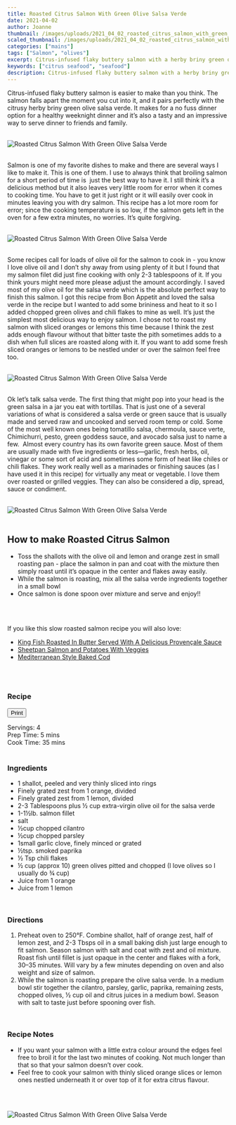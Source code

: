 ```yaml
---
title: Roasted Citrus Salmon With Green Olive Salsa Verde
date: 2021-04-02
author: Joanne
thumbnail: /images/uploads/2021_04_02_roasted_citrus_salmon_with_green_olive_salsa_verde_1.jpg
scaled_thumbnail: /images/uploads/2021_04_02_roasted_citrus_salmon_with_green_olive_salsa_verde_0.jpg
categories: ["mains"]
tags: ["Salmon", "olives"]
excerpt: Citrus-infused flaky buttery salmon with a herby briny green olive salsa verde 
keywords: ["citrus seafood", "seafood"]
description: Citrus-infused flaky buttery salmon with a herby briny green olive salsa verde 
---
```

<span class="blog-text">

Citrus-infused flaky buttery salmon is easier to make than you think. The salmon falls apart the moment you cut into it, and it pairs perfectly with the citrusy herby briny green olive salsa verde. It makes for a no fuss dinner option for a healthy weeknight dinner and it’s also a tasty and an impressive way to serve dinner to friends and family. 
</br>
</br>

![Roasted Citrus Salmon With Green Olive Salsa Verde](/images/uploads/2021_04_02_roasted_citrus_salmon_with_green_olive_salsa_verde_2.jpg)
</br>
</br>

Salmon is one of my favorite dishes to make and there are several ways I like to make it. This is one of them. I use to always think that broiling salmon for a short period of time is  just the best way to have it. I still think it’s a delicious method but it also leaves very little room for error when it comes to cooking time. You have to get it just right or it will easily over cook in minutes leaving you with dry salmon. This recipe has a lot more room for error; since the cooking temperature is so low, if the salmon gets left in the oven for a few extra minutes, no worries. It’s quite forgiving.  
</br>
</br>

![Roasted Citrus Salmon With Green Olive Salsa Verde](/images/uploads/2021_04_02_roasted_citrus_salmon_with_green_olive_salsa_verde_3.jpg)
</br>
</br>

Some recipes call for loads of olive oil for the salmon to cook in - you know I love olive oil and I don’t shy away from using plenty of it but I found that my salmon filet did just fine cooking with only 2-3 tablespoons of it. If you think yours might need more please adjust the amount accordingly. I saved most of my olive oil for the salsa verde which is the absolute perfect way to finish this salmon. I got this recipe from Bon Appetit and loved the salsa verde in the recipe but I wanted to add some brininess and heat to it so I added chopped green olives and chili flakes to mine as well. It’s just the simplest most delicious way to enjoy salmon. I chose not to roast my salmon with sliced oranges or lemons this time because I think the zest adds enough flavour without that bitter taste the pith sometimes adds to a dish when full slices are roasted along with it. If you want to add some fresh sliced oranges or lemons to be nestled under or over the salmon feel free too. 
</br>
</br>

![Roasted Citrus Salmon With Green Olive Salsa Verde](/images/uploads/2021_04_02_roasted_citrus_salmon_with_green_olive_salsa_verde_4.jpg)
</br>
</br>

Ok let’s talk salsa verde. The first thing that might pop into your head is the green salsa in a jar you eat with tortillas. That is just one of a several variations of what is considered a salsa verde or green sauce that is usually made and served raw and uncooked and served room temp or cold. Some of the most well known ones being tomatillo salsa, chermoula, sauce verte, Chimichurri, pesto, green goddess sauce, and avocado salsa just to name a few.  Almost every country has its own favorite green sauce. Most of them are usually made with five ingredients or less—garlic, fresh herbs, oil, vinegar or some sort of acid and sometimes some form of heat like chiles or chili flakes. They work really well as a marinades or finishing sauces (as I have used it in this recipe) for virtually any meat or vegetable. I love them over roasted or grilled veggies. They can also be considered a dip, spread, sauce or condiment. 
</br>
</br>

![Roasted Citrus Salmon With Green Olive Salsa Verde](/images/uploads/2021_04_02_roasted_citrus_salmon_with_green_olive_salsa_verde_5.jpg)
</br>
</br>

## How to make Roasted Citrus Salmon 
* Toss the shallots with the olive oil and lemon and orange zest in small roasting pan - place the salmon in pan and coat with the mixture then simply roast until it’s opaque in the center and flakes away easily. 
* While the salmon is roasting, mix all the salsa verde ingredients together in a small bowl 
* Once salmon is done spoon over mixture and serve and enjoy!!
</br>
</br>

If you like this slow roasted salmon recipe you will also love: 
* <span class="highlight"><a href="https://www.oliveandmango.com/king-fish-roasted-in-butter-served-with-a-delicious-provençale-sauce">King Fish Roasted In Butter Served With A Delicious Provençale Sauce</a></span>
* <span class="highlight"><a href="https://www.oliveandmango.com/sheetpan-salmon-and-potatoes-with-veggies">Sheetpan Salmon and Potatoes With Veggies</a></span>
* <span class="highlight"><a href="https://www.oliveandmango.com/mediterranean-style-baked-cod">Mediterranean Style Baked Cod</a></span>

</br>
</br>
<!--{{< youtube 2U5KL1buARQ >}}
</br>
</br>-->
</span>

### Recipe
<div print_button><form>
<input type="button" value="Print" class="btn__print" onClick="window.print()">
</form></div>

<div>Servings: <span itemprop="recipeYield">4</div>
<div>Prep Time: <meta itemprop="prepTime" content="PT5M">5 mins</div>
<div>Cook Time: <meta itemprop="cookTime" content="PT35M">35 mins</div>
</br>

### Ingredients
* <span itemprop="recipeIngredient">1 shallot, peeled and very thinly sliced into rings</span>
* <span itemprop="recipeIngredient">Finely grated zest from 1 orange, divided</span>
* <span itemprop="recipeIngredient">Finely grated zest from 1 lemon, divided</span>
* <span itemprop="recipeIngredient">2-3 Tablespoons plus ½ cup extra-virgin olive oil for the salsa verde </span>
* <span itemprop="recipeIngredient">1-1½lb. salmon fillet </span>
* <span itemprop="recipeIngredient">salt </span>
* <span itemprop="recipeIngredient">½cup chopped cilantro</span>
* <span itemprop="recipeIngredient">½cup chopped parsley</span>
* <span itemprop="recipeIngredient">1small garlic clove, finely minced or grated</span>
* <span itemprop="recipeIngredient">½tsp. smoked paprika</span>
* <span itemprop="recipeIngredient">½ Tsp chili flakes </span>
* <span itemprop="recipeIngredient">½ cup (approx 10) green olives pitted and chopped (I love olives so I usually do &frac34; cup)</span>
* <span itemprop="recipeIngredient">Juice  from 1 orange</span>
* <span itemprop="recipeIngredient">Juice from 1 lemon</span>
</br>

### Directions
1. Preheat oven to 250°F. Combine shallot, half of orange zest, half of lemon zest, and 2-3 Tbsps oil in a small baking dish just large enough to fit salmon. Season salmon with salt and coat with zest and oil mixture. Roast fish until fillet is just opaque in the center and flakes with a fork, 30–35 minutes. Will vary by a few minutes  depending on oven and also weight and size of  salmon. 
2. While the salmon is roasting prepare the olive salsa verde. In a medium bowl stir together the  cilantro, parsley, garlic, paprika, remaining zests, chopped olives, ½ cup oil and citrus juices in a medium bowl. Season with salt to taste just before spooning over fish.
</br>

### Recipe Notes
* If you want your salmon with a little extra colour around the edges feel free to broil it for the last two minutes of cooking. Not much longer than that so that your salmon doesn’t over cook. 
* Feel free to cook your salmon with thinly sliced orange slices or lemon ones nestled underneath it or over top of it for extra citrus flavour. 
</br>
</br>

![Roasted Citrus Salmon With Green Olive Salsa Verde](/images/uploads/2021_04_02_roasted_citrus_salmon_with_green_olive_salsa_verde_6.jpg)